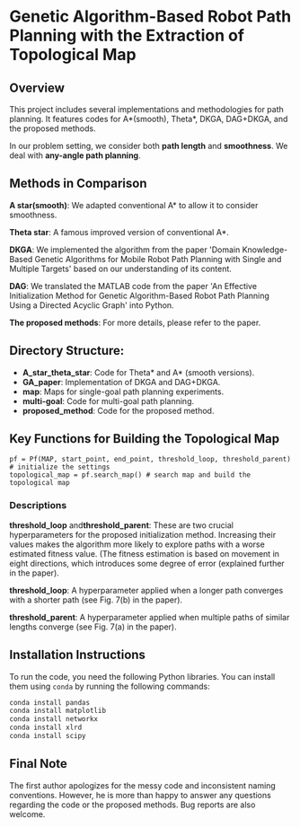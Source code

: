 # Genetic Algorithm-Based Robot Path Planning with the Extraction of Topological Map

## Overview
This project includes several implementations and methodologies for path planning. It features codes for A*(smooth), Theta*, DKGA, DAG+DKGA, and the proposed methods. 

In our problem setting, we consider both **path length** and **smoothness**. We deal with **any-angle path planning**.

## Methods in Comparison
**A star(smooth)**: We adapted conventional A* to allow it to consider smoothness.

**Theta star**: A famous improved version of conventional A*.

**DKGA**: We implemented the algorithm from the paper 'Domain Knowledge-Based Genetic Algorithms for Mobile Robot Path Planning with Single and Multiple Targets' based on our understanding of its content.

**DAG**: We translated the MATLAB code from the paper 'An Effective Initialization Method for Genetic Algorithm-Based Robot Path Planning Using a Directed Acyclic Graph' into Python.

**The proposed methods**: For more details, please refer to the paper.

## Directory Structure:
- **A_star_theta_star**: Code for Theta* and A* (smooth versions).
- **GA_paper**: Implementation of DKGA and DAG+DKGA.
- **map**: Maps for single-goal path planning experiments.
- **multi-goal**: Code for multi-goal path planning.
- **proposed_method**: Code for the proposed method.

## Key Functions for Building the Topological Map
```
pf = Pf(MAP, start_point, end_point, threshold_loop, threshold_parent) # initialize the settings
topological_map = pf.search_map() # search map and build the topological map
```

### Descriptions
**threshold_loop** and**threshold_parent**: These are two crucial hyperparameters for the proposed initialization method. Increasing their values makes the algorithm more likely to explore paths with a worse estimated fitness value. (The fitness estimation is based on movement in eight directions, which introduces some degree of error (explained further in the paper).

**threshold_loop**: A hyperparameter applied when a longer path converges with a shorter path (see Fig. 7(b) in the paper).

**threshold_parent**: A hyperparameter applied when multiple paths of similar lengths converge (see Fig. 7(a) in the paper).



## Installation Instructions

To run the code, you need the following Python libraries. You can install them using `conda` by running the following commands:

```bash
conda install pandas
conda install matplotlib
conda install networkx
conda install xlrd
conda install scipy

```
## Final Note
The first author apologizes for the messy code and inconsistent naming conventions. However, he is more than happy to answer any questions regarding the code or the proposed methods. Bug reports are also welcome.
